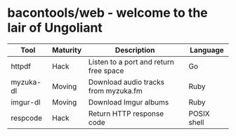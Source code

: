 bacontools/web - welcome to the lair of Ungoliant
=================================================
| Tool      | Maturity | Description                            | Language    |
|-----------|----------|----------------------------------------|-------------|
| httpdf    | Hack     | Listen to a port and return free space | Go          |
| myzuka-dl | Moving   | Download audio tracks from myzuka.fm   | Ruby        |
| imgur-dl  | Moving   | Download Imgur albums                  | Ruby        |
| respcode  | Hack     | Return HTTP response code              | POSIX shell |

